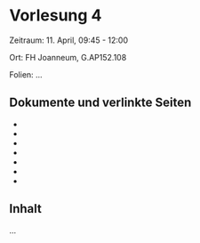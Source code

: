 Vorlesung 4
===========

Zeitraum: 11. April, 09:45 - 12:00

Ort: FH Joanneum, G.AP152.108

Folien: ...


Dokumente und verlinkte Seiten
------------------------------

 - []()
 - []()
 - []()
 - []()
 - []()
 - []()
 - []()
 

Inhalt
-------

...

